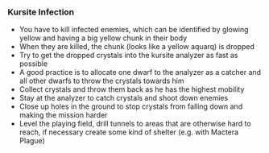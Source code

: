 <h3 id="kursite">Kursite Infection</h3>

<Accordion>

- You have to kill infected enemies, which can be identified by glowing yellow and having a big yellow chunk in their body
- When they are killed, the chunk (looks like a yellow aquarq) is dropped
- Try to get the dropped crystals into the kursite analyzer as fast as possible
- A good practice is to allocate one dwarf to the analyzer as a catcher and all other dwarfs to throw the crystals towards him
- <ClassHighlight name='scout'>Collect crystals and throw them back as he has the highest mobility</ClassHighlight>
- <ClassHighlight name='gunner'>Stay at the analyzer to catch crystals and shoot down enemies</ClassHighlight>
- <ClassHighlight name='engineer'>Close up holes in the ground to stop crystals from falling down and making the mission harder</ClassHighlight>
- <ClassHighlight name='driller'>Level the playing field, drill tunnels to areas that are otherwise hard to reach, if necessary create some kind of shelter (e.g. with Mactera Plague)</ClassHighlight>

</Accordion>
